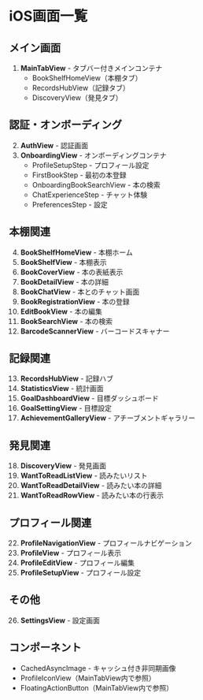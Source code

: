 # iOS画面一覧

## メイン画面
1. **MainTabView** - タブバー付きメインコンテナ
   - BookShelfHomeView（本棚タブ）
   - RecordsHubView（記録タブ）
   - DiscoveryView（発見タブ）

## 認証・オンボーディング
2. **AuthView** - 認証画面
3. **OnboardingView** - オンボーディングコンテナ
   - ProfileSetupStep - プロフィール設定
   - FirstBookStep - 最初の本登録
   - OnboardingBookSearchView - 本の検索
   - ChatExperienceStep - チャット体験
   - PreferencesStep - 設定

## 本棚関連
4. **BookShelfHomeView** - 本棚ホーム
5. **BookShelfView** - 本棚表示
6. **BookCoverView** - 本の表紙表示
7. **BookDetailView** - 本の詳細
8. **BookChatView** - 本とのチャット画面
9. **BookRegistrationView** - 本の登録
10. **EditBookView** - 本の編集
11. **BookSearchView** - 本の検索
12. **BarcodeScannerView** - バーコードスキャナー

## 記録関連
13. **RecordsHubView** - 記録ハブ
14. **StatisticsView** - 統計画面
15. **GoalDashboardView** - 目標ダッシュボード
16. **GoalSettingView** - 目標設定
17. **AchievementGalleryView** - アチーブメントギャラリー

## 発見関連
18. **DiscoveryView** - 発見画面
19. **WantToReadListView** - 読みたいリスト
20. **WantToReadDetailView** - 読みたい本の詳細
21. **WantToReadRowView** - 読みたい本の行表示

## プロフィール関連
22. **ProfileNavigationView** - プロフィールナビゲーション
23. **ProfileView** - プロフィール表示
24. **ProfileEditView** - プロフィール編集
25. **ProfileSetupView** - プロフィール設定

## その他
26. **SettingsView** - 設定画面

## コンポーネント
- CachedAsyncImage - キャッシュ付き非同期画像
- ProfileIconView（MainTabView内で参照）
- FloatingActionButton（MainTabView内で参照）